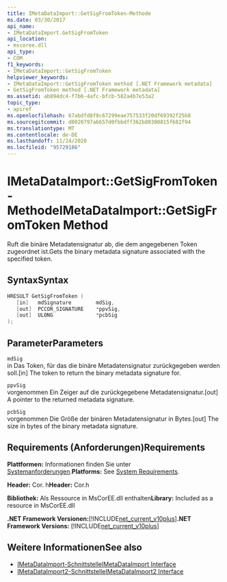```yaml
---
title: IMetaDataImport::GetSigFromToken-Methode
ms.date: 03/30/2017
api_name:
- IMetaDataImport.GetSigFromToken
api_location:
- mscoree.dll
api_type:
- COM
f1_keywords:
- IMetaDataImport::GetSigFromToken
helpviewer_keywords:
- IMetaDataImport::GetSigFromToken method [.NET Framework metadata]
- GetSigFromToken method [.NET Framework metadata]
ms.assetid: ab894dc4-f7b6-4afc-bfcb-582a4b7e53a2
topic_type:
- apiref
ms.openlocfilehash: 67abdfd8f8c67299eae757533f20df69392f25b8
ms.sourcegitcommit: d8020797a6657d0fbbdff362b80300815f682f94
ms.translationtype: MT
ms.contentlocale: de-DE
ms.lasthandoff: 11/24/2020
ms.locfileid: "95729186"
---
```

# <a name="imetadataimportgetsigfromtoken-method"></a><span data-ttu-id="f57ba-102">IMetaDataImport::GetSigFromToken-Methode</span><span class="sxs-lookup"><span data-stu-id="f57ba-102">IMetaDataImport::GetSigFromToken Method</span></span>

<span data-ttu-id="f57ba-103">Ruft die binäre Metadatensignatur ab, die dem angegebenen Token zugeordnet ist.</span><span class="sxs-lookup"><span data-stu-id="f57ba-103">Gets the binary metadata signature associated with the specified token.</span></span>  
  
## <a name="syntax"></a><span data-ttu-id="f57ba-104">Syntax</span><span class="sxs-lookup"><span data-stu-id="f57ba-104">Syntax</span></span>  
  
```cpp  
HRESULT GetSigFromToken (
   [in]   mdSignature        mdSig,
   [out]  PCCOR_SIGNATURE    *ppvSig,
   [out]  ULONG              *pcbSig
);  
```  
  
## <a name="parameters"></a><span data-ttu-id="f57ba-105">Parameter</span><span class="sxs-lookup"><span data-stu-id="f57ba-105">Parameters</span></span>  

 `mdSig`  
 <span data-ttu-id="f57ba-106">in Das Token, für das die binäre Metadatensignatur zurückgegeben werden soll.</span><span class="sxs-lookup"><span data-stu-id="f57ba-106">[in] The token to return the binary metadata signature for.</span></span>  
  
 `ppvSig`  
 <span data-ttu-id="f57ba-107">vorgenommen Ein Zeiger auf die zurückgegebene Metadatensignatur.</span><span class="sxs-lookup"><span data-stu-id="f57ba-107">[out] A pointer to the returned metadata signature.</span></span>  
  
 `pcbSig`  
 <span data-ttu-id="f57ba-108">vorgenommen Die Größe der binären Metadatensignatur in Bytes.</span><span class="sxs-lookup"><span data-stu-id="f57ba-108">[out] The size in bytes of the binary metadata signature.</span></span>  
  
## <a name="requirements"></a><span data-ttu-id="f57ba-109">Requirements (Anforderungen)</span><span class="sxs-lookup"><span data-stu-id="f57ba-109">Requirements</span></span>  

 <span data-ttu-id="f57ba-110">**Plattformen:** Informationen finden Sie unter [Systemanforderungen](../../get-started/system-requirements.md).</span><span class="sxs-lookup"><span data-stu-id="f57ba-110">**Platforms:** See [System Requirements](../../get-started/system-requirements.md).</span></span>  
  
 <span data-ttu-id="f57ba-111">**Header:** Cor. h</span><span class="sxs-lookup"><span data-stu-id="f57ba-111">**Header:** Cor.h</span></span>  
  
 <span data-ttu-id="f57ba-112">**Bibliothek:** Als Ressource in MsCorEE.dll enthalten</span><span class="sxs-lookup"><span data-stu-id="f57ba-112">**Library:** Included as a resource in MsCorEE.dll</span></span>  
  
 <span data-ttu-id="f57ba-113">**.NET Framework Versionen:**[!INCLUDE[net_current_v10plus](../../../../includes/net-current-v10plus-md.md)]</span><span class="sxs-lookup"><span data-stu-id="f57ba-113">**.NET Framework Versions:** [!INCLUDE[net_current_v10plus](../../../../includes/net-current-v10plus-md.md)]</span></span>  
  
## <a name="see-also"></a><span data-ttu-id="f57ba-114">Weitere Informationen</span><span class="sxs-lookup"><span data-stu-id="f57ba-114">See also</span></span>

- [<span data-ttu-id="f57ba-115">IMetaDataImport-Schnittstelle</span><span class="sxs-lookup"><span data-stu-id="f57ba-115">IMetaDataImport Interface</span></span>](imetadataimport-interface.md)
- [<span data-ttu-id="f57ba-116">IMetaDataImport2-Schnittstelle</span><span class="sxs-lookup"><span data-stu-id="f57ba-116">IMetaDataImport2 Interface</span></span>](imetadataimport2-interface.md)
